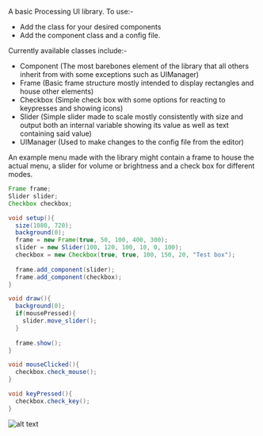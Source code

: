 A basic Processing UI library. 
To use:-
- Add the class for your desired components
- Add the component class and a config file.

Currently available classes include:-
- Component (The most barebones element of the library that all others inherit from with some exceptions such as UIManager)
- Frame (Basic frame structure mostly intended to display rectangles and house other elements)
- Checkbox (Simple check box with some options for reacting to keypresses and showing icons)
- Slider (Simple slider made to scale mostly consistently with size and output both an internal variable showing its value as well as text containing said value)
- UIManager (Used to make changes to the config file from the editor)

An example  menu made with the library might contain a frame to house the actual menu, a slider for volume or brightness and a check box for different modes.
```java
Frame frame;
Slider slider;
Checkbox checkbox;

void setup(){
  size(1080, 720);
  background(0);
  frame = new Frame(true, 50, 100, 400, 300);
  slider = new Slider(100, 120, 100, 10, 0, 100);
  checkbox = new Checkbox(true, true, 100, 150, 20, "Test box");
  
  frame.add_component(slider);
  frame.add_component(checkbox);
}

void draw(){
  background(0);
  if(mousePressed){
    slider.move_slider();
  }
  
  frame.show();
}

void mouseClicked(){
  checkbox.check_mouse();
}

void keyPressed(){
  checkbox.check_key();
}
```
![alt text](https://github.com/Mr-Lnu/ProcessingUILibrary/blob/main/example.png?raw=true)
